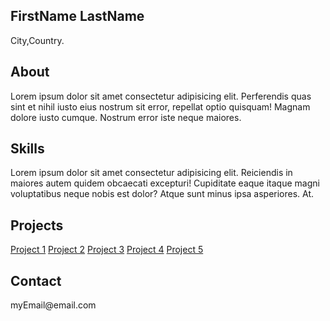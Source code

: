 <!DOCTYPE html>
<html lang="en">
<head>
    <meta charset="UTF-8">
    <meta name="viewport" content="width=device-width, initial-scale=1.0">
    <meta http-equiv="X-UA-Compatible" content="ie=edge">
    <link rel="stylesheet" href="https://use.fontawesome.com/releases/v5.4.1/css/all.css" integrity="sha384-5sAR7xN1Nv6T6+dT2mhtzEpVJvfS3NScPQTrOxhwjIuvcA67KV2R5Jz6kr4abQsz" crossorigin="anonymous">
    <link rel="stylesheet" href="style.css">
    <title>Giorgi Tsereteli</title>
</head>
<body>
    <div class="grid-2">
        <div class="section-1">
            <i class="fas fa-code fa-5x white"></i>
            <h2>FirstName LastName</h2>
            <p>City,Country.</p>
            <a href="#"><i class="fab fa-twitter"></i></a>
            <a href="#"><i class="fab fa-github"></i></a>
        </div>
        <div class="section-2">
            <h2>About</h2>
            <p>Lorem ipsum dolor sit amet consectetur adipisicing elit. Perferendis quas sint et nihil iusto eius nostrum sit error, repellat optio quisquam! Magnam dolore iusto cumque. Nostrum error iste neque maiores.</p>
            <h2>Skills</h2>
            <p>Lorem ipsum dolor sit amet consectetur adipisicing elit. Reiciendis in maiores autem quidem obcaecati excepturi! Cupiditate eaque itaque magni voluptatibus neque nobis est dolor? Atque sunt minus ipsa asperiores. At.</p>
            <h2>Projects</h2>
            <a href="#">Project 1</a>
            <a href="#">Project 2</a>
            <a href="#">Project 3</a>
            <a href="#">Project 4</a>
            <a href="#">Project 5</a>
            <h2>Contact</h2>
            <p>myEmail@email.com</p>
        </div>
    </div>
</body>
</html>
